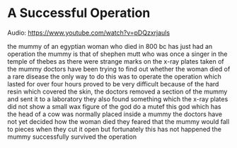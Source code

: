 # A Successful Operation

Audio: https://www.youtube.com/watch?v=pDQzxrjauls

the mummy of an egyptian woman who died
in 800 bc
has just had an operation
the mummy
is that of shephen mutt
who was once a singer
in the temple of thebes
as there were strange marks on the x-ray
plates taken of the mummy
doctors have been trying to find out
whether the woman died of a rare disease
the only way to do this was to operate
the operation which lasted for over four
hours
proved to be very difficult
because of the hard resin which covered
the skin, the doctors removed a section of the
mummy and sent it to a laboratory
they also found something which the
x-ray plates did not show
a small wax figure
of the god do a mutef
this god
which has the head of a cow
was normally placed inside a mummy
the doctors have not yet decided how the
woman died
they feared that the mummy would fall to
pieces when they cut it open
but fortunately this has not
happened the mummy successfully survived
the operation
